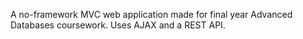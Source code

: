 A no-framework MVC web application made for final year Advanced Databases coursework. Uses AJAX and a REST API.
